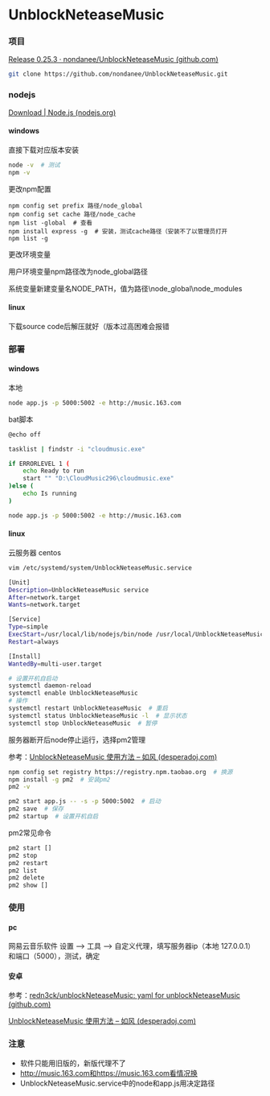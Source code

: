 # UnblockNeteaseMusic


### 项目

[Release 0.25.3 · nondanee/UnblockNeteaseMusic (github.com)](https://github.com/nondanee/UnblockNeteaseMusic/releases/tag/v0.25.3)

```bash
git clone https://github.com/nondanee/UnblockNeteaseMusic.git
```

### nodejs

[Download | Node.js (nodejs.org)](https://nodejs.org/en/download/)

#### windows

直接下载对应版本安装

```bash
node -v  # 测试
npm -v
```

更改npm配置

```
npm config set prefix 路径/node_global
npm config set cache 路径/node_cache
npm list -global  # 查看
npm install express -g  # 安装，测试cache路径（安装不了以管理员打开
npm list -g
```

更改环境变量

用户环境变量npm路径改为node_global路径

系统变量新建变量名NODE_PATH，值为路径\node_global\node_modules

#### linux

下载source code后解压就好（版本过高困难会报错

### 部署

#### windows

本地

```bash
node app.js -p 5000:5002 -e http://music.163.com
```

bat脚本

```bash
@echo off

tasklist | findstr -i "cloudmusic.exe"

if ERRORLEVEL 1 (
	echo Ready to run
	start "" "D:\CloudMusic296\cloudmusic.exe"
)else (
	echo Is running
)

node app.js -p 5000:5002 -e http://music.163.com
```

#### linux

云服务器 centos

```bash
vim /etc/systemd/system/UnblockNeteaseMusic.service
```

```bash
[Unit]
Description=UnblockNeteaseMusic service
After=network.target
Wants=network.target

[Service]
Type=simple
ExecStart=/usr/local/lib/nodejs/bin/node /usr/local/UnblockNeteaseMusic-0.25.3/app.js -p 5000:5002 -e http://music.163.com -s
Restart=always

[Install]
WantedBy=multi-user.target
```

```bash
# 设置开机自启动
systemctl daemon-reload
systemctl enable UnblockNeteaseMusic
# 操作
systemctl restart UnblockNeteaseMusic  # 重启
systemctl status UnblockNeteaseMusic -l  # 显示状态
systemctl stop UnblockNeteaseMusic  # 暂停
```

服务器断开后node停止运行，选择pm2管理

参考：[UnblockNeteaseMusic 使用方法 – 如风 (desperadoj.com)](https://desperadoj.com/17.html)

```bash
npm config set registry https://registry.npm.taobao.org  # 换源
npm install -g pm2  # 安装pm2
pm2 -v
```

```bash
pm2 start app.js -- -s -p 5000:5002  # 启动
pm2 save  # 保存
pm2 startup  # 设置开机自启
```

pm2常见命令

```bash
pm2 start []
pm2 stop
pm2 restart
pm2 list
pm2 delete
pm2 show []
```



### 使用

#### pc

网易云音乐软件 设置 ——> 工具 ——> 自定义代理，填写服务器ip（本地 127.0.0.1）和端口（5000），测试，确定

#### 安卓

参考：[redn3ck/unblockNeteaseMusic: yaml for unblockNeteaseMusic (github.com)](https://github.com/redn3ck/unblockNeteaseMusic)

[UnblockNeteaseMusic 使用方法 – 如风 (desperadoj.com)](https://desperadoj.com/17.html)

### 注意

- 软件只能用旧版的，新版代理不了
- http://music.163.com和https://music.163.com看情况换
- UnblockNeteaseMusic.service中的node和app.js用决定路径
